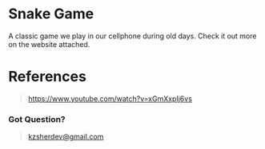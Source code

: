 # Snake Game
A classic game we play in our cellphone during old days. Check it out more on the website attached.

# References
> https://www.youtube.com/watch?v=xGmXxpIj6vs

### Got Question?
> kzsherdev@gmail.com
